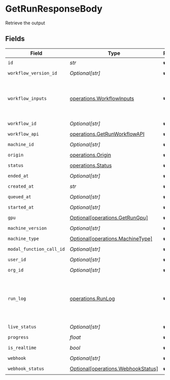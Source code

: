 # GetRunResponseBody

Retrieve the output


## Fields

| Field                                                                                 | Type                                                                                  | Required                                                                              | Description                                                                           | Example                                                                               |
| ------------------------------------------------------------------------------------- | ------------------------------------------------------------------------------------- | ------------------------------------------------------------------------------------- | ------------------------------------------------------------------------------------- | ------------------------------------------------------------------------------------- |
| `id`                                                                                  | *str*                                                                                 | :heavy_check_mark:                                                                    | N/A                                                                                   |                                                                                       |
| `workflow_version_id`                                                                 | *Optional[str]*                                                                       | :heavy_check_mark:                                                                    | N/A                                                                                   |                                                                                       |
| `workflow_inputs`                                                                     | [operations.WorkflowInputs](../../models/operations/workflowinputs.md)                | :heavy_check_mark:                                                                    | N/A                                                                                   | {<br/>"input_text": "some external text input",<br/>"input_image": "https://somestatic.png"<br/>} |
| `workflow_id`                                                                         | *Optional[str]*                                                                       | :heavy_check_mark:                                                                    | N/A                                                                                   |                                                                                       |
| `workflow_api`                                                                        | [operations.GetRunWorkflowAPI](../../models/operations/getrunworkflowapi.md)          | :heavy_check_mark:                                                                    | N/A                                                                                   | {}                                                                                    |
| `machine_id`                                                                          | *Optional[str]*                                                                       | :heavy_check_mark:                                                                    | N/A                                                                                   |                                                                                       |
| `origin`                                                                              | [operations.Origin](../../models/operations/origin.md)                                | :heavy_check_mark:                                                                    | N/A                                                                                   |                                                                                       |
| `status`                                                                              | [operations.Status](../../models/operations/status.md)                                | :heavy_check_mark:                                                                    | N/A                                                                                   |                                                                                       |
| `ended_at`                                                                            | *Optional[str]*                                                                       | :heavy_check_mark:                                                                    | N/A                                                                                   |                                                                                       |
| `created_at`                                                                          | *str*                                                                                 | :heavy_check_mark:                                                                    | N/A                                                                                   |                                                                                       |
| `queued_at`                                                                           | *Optional[str]*                                                                       | :heavy_check_mark:                                                                    | N/A                                                                                   |                                                                                       |
| `started_at`                                                                          | *Optional[str]*                                                                       | :heavy_check_mark:                                                                    | N/A                                                                                   |                                                                                       |
| `gpu`                                                                                 | [Optional[operations.GetRunGpu]](../../models/operations/getrungpu.md)                | :heavy_check_mark:                                                                    | N/A                                                                                   |                                                                                       |
| `machine_version`                                                                     | *Optional[str]*                                                                       | :heavy_check_mark:                                                                    | N/A                                                                                   |                                                                                       |
| `machine_type`                                                                        | [Optional[operations.MachineType]](../../models/operations/machinetype.md)            | :heavy_check_mark:                                                                    | N/A                                                                                   |                                                                                       |
| `modal_function_call_id`                                                              | *Optional[str]*                                                                       | :heavy_check_mark:                                                                    | N/A                                                                                   |                                                                                       |
| `user_id`                                                                             | *Optional[str]*                                                                       | :heavy_check_mark:                                                                    | N/A                                                                                   |                                                                                       |
| `org_id`                                                                              | *Optional[str]*                                                                       | :heavy_check_mark:                                                                    | N/A                                                                                   |                                                                                       |
| `run_log`                                                                             | [operations.RunLog](../../models/operations/runlog.md)                                | :heavy_check_mark:                                                                    | N/A                                                                                   | [<br/>{<br/>"logs": "some logs",<br/>"timestamp": 1706631877.3831277<br/>}<br/>]      |
| `live_status`                                                                         | *Optional[str]*                                                                       | :heavy_check_mark:                                                                    | N/A                                                                                   |                                                                                       |
| `progress`                                                                            | *float*                                                                               | :heavy_check_mark:                                                                    | N/A                                                                                   |                                                                                       |
| `is_realtime`                                                                         | *bool*                                                                                | :heavy_check_mark:                                                                    | N/A                                                                                   |                                                                                       |
| `webhook`                                                                             | *Optional[str]*                                                                       | :heavy_check_mark:                                                                    | N/A                                                                                   |                                                                                       |
| `webhook_status`                                                                      | [Optional[operations.WebhookStatus]](../../models/operations/webhookstatus.md)        | :heavy_check_mark:                                                                    | N/A                                                                                   |                                                                                       |